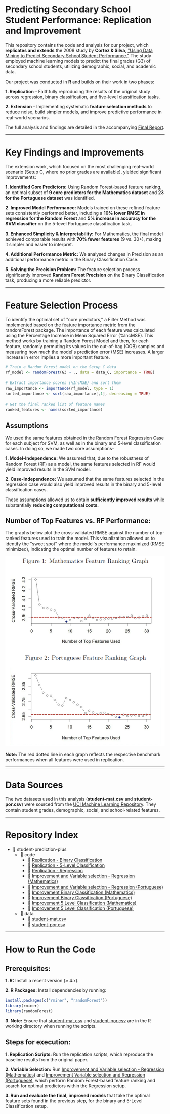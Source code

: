 # Predicting Secondary School Student Performance: Replication and Improvement
This repository contains the code and analysis for our project, which **replicates and extends** the 2008 study by **Cortez & Silva**, ["Using Data Mining to Predict Secondary School Student Performance."](https://www.researchgate.net/publication/228780408_Using_data_mining_to_predict_secondary_school_student_performance) The study employed machine learning models to predict the final grades (G3) of secondary school students, utilizing demographic, social, and academic data.

Our project was conducted in **R** and builds on their work in two phases:

**1. Replication –** Faithfully reproducing the results of the original study across regression, binary classification, and five-level classification tasks.

**2. Extension –** Implementing systematic **feature selection methods** to reduce noise, build simpler models, and improve predictive performance in real-world scenarios.

The full analysis and findings are detailed in the accompanying [Final Report](Final_Report.pdf).


-------------------------------------------------------------------------------------------------------

# Key Findings and Improvements
The extension work, which focused on the most challenging real-world scenario (Setup C, where no prior grades are available), yielded significant improvements:

**1. Identified Core Predictors:** Using Random Forest-based feature ranking, an optimal subset of **9 core predictors for the Mathematics dataset** and **23 for the Portuguese dataset** was identified.
   
**2. Improved Model Performance:** Models trained on these refined feature sets consistently performed better, including a **10% lower RMSE in regression for the Random Forest** and **5% increase in accuracy for the SVM classifier** on the 5-level Portuguese classification task.
   
**3. Enhanced Simplicity & Interpretability:** For Mathematics, the final model achieved comparable results with **70% fewer features** (9 vs. 30+), making it simpler and easier to interpret.

**4. Additional Performance Metric:** We analysed changes in Precision as an additional performance metric in the Binary Classification Case.
   
**5. Solving the Precision Problem:** The feature selection process significantly improved **Random Forest Precision** on the Binary Classification task, producing a more reliable predictor.

-------------------------------------------------------------------------------------------------------------------------------------------

# Feature Selection Process

To identify the optimal set of "core predictors," a Filter Method was implemented based on the feature importance metric from the randomForest package. The importance of each feature was calculated using the Percentage Increase in Mean Squared Error (%IncMSE). This method works by training a Random Forest Model and then, for each feature, randomly permuting its values in the out-of-bag (OOB) samples and measuring how much the model's prediction error (MSE) increases. A larger increase in error implies a more important feature.

```r
# Train a Random Forest model on the Setup C data
rf_model <- randomForest(G3 ~ ., data = data_C, importance = TRUE)

# Extract importance scores (%IncMSE) and sort them
raw_importance <- importance(rf_model, type = 1)
sorted_importance <- sort(raw_importance[,1], decreasing = TRUE)

# Get the final ranked list of feature names
ranked_features <- names(sorted_importance)

```

## Assumptions

We used the same features obtained in the Random Forest Regression Case for each subject for SVM, as well as in the binary and 5-level classification cases. In doing so, we made two core assumptions-

**1. Model-Independence:** We assumed that, due to the robustness of Random Forest (RF) as a model, the same features selected in RF would yield improved results in the SVM model.

**2. Case-Independence:** We assumed that the same features selected in the regression case would also yield improved results in the binary and 5-level classification cases.

These assumptions allowed us to obtain **sufficiently improved results** while substantially **reducing computational costs.**

## Number of Top Features vs. RF Performance:

The graphs below plot the cross-validated RMSE against the number of top-ranked features used to train the model. This visualization allowed us to identify the "sweet spot" where the model's performance maximized (RMSE minimized), indicating the optimal number of features to retain.

![Top Features vs. RF Performance Graph](images/top_features_graph.png)

**Note:** The red dotted line in each graph reflects the respective benchmark performances when all features were used in replication.

----------------------------------------------------------------------------------------------------------------------------------

# Data Sources

The two datasets used in this analysis (**student-mat.csv** and **student-por.csv**) were sourced from the [UCI Machine Learning Repository](https://archive.ics.uci.edu/dataset/320/student+performance). They contain student grades, demographic, social, and school-related features.

-----------------------------------------------------------------------------------------------------------------------------------

# Repository Index

- 📂 student-prediction-plus
  - 📂 code
    - 📄 [Replication - Binary Classification](code/Replication_Binary_Classification.R)
    - 📄 [Replication - 5-Level Classification](code/Replication_5-Level_Classification.R)
    - 📄 [Replication - Regression](code/Replication_Regression.R)
    - 📄 [Improvement and Variable selection - Regression (Mathematics)](code/Improvement_Regression_and_Variable_Selection_Mathematics.R)
    - 📄 [Improvement and Variable selection - Regression (Portuguese)](code/Improvement_Regression_and_Variable_Selection_Portugese.R)
    - 📄 [Improvement Binary Classification (Mathematics)](code/Improvement_Binary_Classification_Mathematics.R)
    - 📄 [Improvement Binary Classification (Portuguese)](code/Improvement_Binary_Classification_Portugese.R)
    - 📄 [Improvement 5 Level Classification (Mathematics)](code/Improvement_5-Level_Classification_Mathematics.R)
    - 📄 [Improvement 5 Level Classification (Portuguese)](code/Improvement_5-Level_Classification_Portugese.R)
  - 📂 data
    - 📄 [student-mat.csv](data/student-mat.csv)
    - 📄 [student-por.csv](data/student-por.csv)
   
--------------------------------------------------------------------------------------------------------------------------------------------

# How to Run the Code

## Prerequisites:

**1. R:** Install a recent version (≥ 4.x).

**2. R Packages:** Install dependencies by running:

```r
install.packages(c("rminer", "randomForest"))
library(rminer)
library(randomForest)

```
**3. Note:** Ensure that [student-mat.csv](data/student-mat.csv) and [student-por.csv](data/student-por.csv) are in the R working directory when running the scripts.

## Steps for execution:

**1. Replication Scripts:** Run the replication scripts, which reproduce the baseline results from the original paper.

**2. Variable Selection:** Run [Improvement and Variable selection - Regression (Mathematics)](code/Improvement_Regression_and_Variable_Selection_Mathematics.R) and [Improvement Variable selection and Regression (Portuguese)](code/Improvement_Regression_and_Variable_Selection_Portugese.R), which perform Random Forest-based feature ranking and search for optimal predictors within the Regression setup.

**3. Run and evaluate the final, improved models** that take the optimal feature sets found in the previous step, for the binary and 5-Level Classification setup.


      



